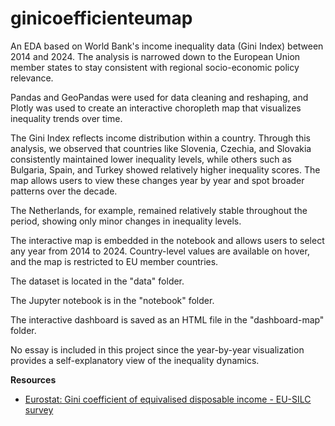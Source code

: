 # ginicoefficienteumap

An EDA based on World Bank's income inequality data (Gini Index) between 2014 and 2024. The analysis is narrowed down to the European Union member states to stay consistent with regional socio-economic policy relevance.

Pandas and GeoPandas were used for data cleaning and reshaping, and Plotly was used to create an interactive choropleth map that visualizes inequality trends over time.

The Gini Index reflects income distribution within a country. Through this analysis, we observed that countries like Slovenia, Czechia, and Slovakia consistently maintained lower inequality levels, while others such as Bulgaria, Spain, and Turkey showed relatively higher inequality scores. The map allows users to view these changes year by year and spot broader patterns over the decade.

The Netherlands, for example, remained relatively stable throughout the period, showing only minor changes in inequality levels.

The interactive map is embedded in the notebook and allows users to select any year from 2014 to 2024. Country-level values are available on hover, and the map is restricted to EU member countries.

The dataset is located in the "data" folder.

The Jupyter notebook is in the "notebook" folder.

The interactive dashboard is saved as an HTML file in the "dashboard-map" folder.

No essay is included in this project since the year-by-year visualization provides a self-explanatory view of the inequality dynamics.

**Resources**

- [Eurostat: Gini coefficient of equivalised disposable income - EU-SILC survey](https://ec.europa.eu/eurostat/databrowser/view/tessi190__custom_17551990/default/table)

